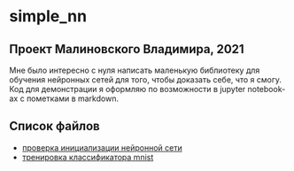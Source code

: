 # simple_nn
## Проект Малиновского Владимира, 2021

Мне было интересно с нуля написать маленькую библиотеку для обучения нейронных сетей для того, чтобы доказать себе,
что я смогу. Код для демонстрации я оформляю по возможности в jupyter notebook-ах с пометками в markdown.

## Список файлов
- [проверка инициализации нейронной сети](init_test.ipynb)
- [тренировка классификатора mnist](mnist_train.ipynb)